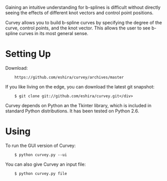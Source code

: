 Gaining an intuitive understanding for b-splines is difficult without directly
seeing the effects of different knot vectors and control point positions.

Curvey allows you to build b-spline curves by specifying the degree of the
curve, control points, and the knot vector. This allows the user to see b-spline
curves in its most general sense.

Setting Up
=====================

Download:

        https://github.com/eshira/curvey/archives/master

If you like living on the edge, you can download the latest git snapshot:

        $ git clone git://github.com/eshira/curvey.git</div>

Curvey depends on Python an the Tkinter library, which is included in standard
Python distributions. It has been tested on Python 2.6.

Using
=====================

To run the GUI version of Curvey:

        $ python curvey.py --ui

You can also give Curvey an input file:

        $ python curvey.py file

